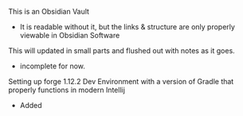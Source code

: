 This is an Obsidian Vault 
- It is readable without it, but the links & structure are only properly viewable in Obsidian Software 

This will updated in small parts and flushed out with notes as it goes.
- incomplete for now.

Setting up forge 1.12.2 Dev Environment with a version of Gradle that properly functions in modern Intellij
- Added
